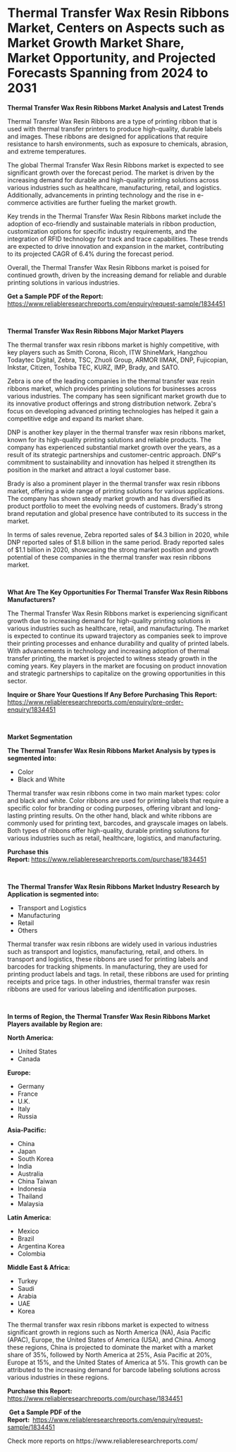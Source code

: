 <p><h1>Thermal Transfer Wax Resin Ribbons Market, Centers on Aspects such as Market Growth Market Share, Market Opportunity, and Projected Forecasts Spanning from 2024 to 2031</h1></p><p><strong>Thermal Transfer Wax Resin Ribbons Market Analysis and Latest Trends</strong></p>
<p><p>Thermal Transfer Wax Resin Ribbons are a type of printing ribbon that is used with thermal transfer printers to produce high-quality, durable labels and images. These ribbons are designed for applications that require resistance to harsh environments, such as exposure to chemicals, abrasion, and extreme temperatures.</p><p>The global Thermal Transfer Wax Resin Ribbons market is expected to see significant growth over the forecast period. The market is driven by the increasing demand for durable and high-quality printing solutions across various industries such as healthcare, manufacturing, retail, and logistics. Additionally, advancements in printing technology and the rise in e-commerce activities are further fueling the market growth.</p><p>Key trends in the Thermal Transfer Wax Resin Ribbons market include the adoption of eco-friendly and sustainable materials in ribbon production, customization options for specific industry requirements, and the integration of RFID technology for track and trace capabilities. These trends are expected to drive innovation and expansion in the market, contributing to its projected CAGR of 6.4% during the forecast period.</p><p>Overall, the Thermal Transfer Wax Resin Ribbons market is poised for continued growth, driven by the increasing demand for reliable and durable printing solutions in various industries.</p></p>
<p><strong>Get a Sample PDF of the Report:&nbsp;</strong> <a href="https://www.reliableresearchreports.com/enquiry/request-sample/1834451">https://www.reliableresearchreports.com/enquiry/request-sample/1834451</a></p>
<p>&nbsp;</p>
<p><strong>Thermal Transfer Wax Resin Ribbons Major Market Players</strong></p>
<p><p>The thermal transfer wax resin ribbons market is highly competitive, with key players such as Smith Corona, Ricoh, ITW ShineMark, Hangzhou Todaytec Digital, Zebra, TSC, Zhuoli Group, ARMOR IIMAK, DNP, Fujicopian, Inkstar, Citizen, Toshiba TEC, KURZ, IMP, Brady, and SATO.</p><p>Zebra is one of the leading companies in the thermal transfer wax resin ribbons market, which provides printing solutions for businesses across various industries. The company has seen significant market growth due to its innovative product offerings and strong distribution network. Zebra's focus on developing advanced printing technologies has helped it gain a competitive edge and expand its market share.</p><p>DNP is another key player in the thermal transfer wax resin ribbons market, known for its high-quality printing solutions and reliable products. The company has experienced substantial market growth over the years, as a result of its strategic partnerships and customer-centric approach. DNP's commitment to sustainability and innovation has helped it strengthen its position in the market and attract a loyal customer base.</p><p>Brady is also a prominent player in the thermal transfer wax resin ribbons market, offering a wide range of printing solutions for various applications. The company has shown steady market growth and has diversified its product portfolio to meet the evolving needs of customers. Brady's strong brand reputation and global presence have contributed to its success in the market.</p><p>In terms of sales revenue, Zebra reported sales of $4.3 billion in 2020, while DNP reported sales of $1.8 billion in the same period. Brady reported sales of $1.1 billion in 2020, showcasing the strong market position and growth potential of these companies in the thermal transfer wax resin ribbons market.</p></p>
<p>&nbsp;</p>
<p><strong>What Are The Key Opportunities For Thermal Transfer Wax Resin Ribbons Manufacturers?</strong></p>
<p><p>The Thermal Transfer Wax Resin Ribbons market is experiencing significant growth due to increasing demand for high-quality printing solutions in various industries such as healthcare, retail, and manufacturing. The market is expected to continue its upward trajectory as companies seek to improve their printing processes and enhance durability and quality of printed labels. With advancements in technology and increasing adoption of thermal transfer printing, the market is projected to witness steady growth in the coming years. Key players in the market are focusing on product innovation and strategic partnerships to capitalize on the growing opportunities in this sector.</p></p>
<p><strong>Inquire or Share Your Questions If Any Before Purchasing This Report:</strong> <a href="https://www.reliableresearchreports.com/enquiry/pre-order-enquiry/1834451">https://www.reliableresearchreports.com/enquiry/pre-order-enquiry/1834451</a></p>
<p>&nbsp;</p>
<p><strong>Market Segmentation</strong></p>
<p><strong>The Thermal Transfer Wax Resin Ribbons Market Analysis by types is segmented into:</strong></p>
<p><ul><li>Color</li><li>Black and White</li></ul></p>
<p><p>Thermal transfer wax resin ribbons come in two main market types: color and black and white. Color ribbons are used for printing labels that require a specific color for branding or coding purposes, offering vibrant and long-lasting printing results. On the other hand, black and white ribbons are commonly used for printing text, barcodes, and grayscale images on labels. Both types of ribbons offer high-quality, durable printing solutions for various industries such as retail, healthcare, logistics, and manufacturing.</p></p>
<p><strong>Purchase this Report:&nbsp;</strong><a href="https://www.reliableresearchreports.com/purchase/1834451">https://www.reliableresearchreports.com/purchase/1834451</a></p>
<p>&nbsp;</p>
<p><strong>The Thermal Transfer Wax Resin Ribbons Market Industry Research by Application is segmented into:</strong></p>
<p><ul><li>Transport and Logistics</li><li>Manufacturing</li><li>Retail</li><li>Others</li></ul></p>
<p><p>Thermal transfer wax resin ribbons are widely used in various industries such as transport and logistics, manufacturing, retail, and others. In transport and logistics, these ribbons are used for printing labels and barcodes for tracking shipments. In manufacturing, they are used for printing product labels and tags. In retail, these ribbons are used for printing receipts and price tags. In other industries, thermal transfer wax resin ribbons are used for various labeling and identification purposes.</p></p>
<p>&nbsp;</p>
<p><strong>In terms of Region, the Thermal Transfer Wax Resin Ribbons Market Players available by Region are:</strong></p>
<p>
    <p> <strong> North America: </strong>
        <ul>
            <li>United States</li>
            <li>Canada</li>
        </ul>
        </p> 
    <p> <strong> Europe: </strong>
        <ul>
            <li>Germany</li>
            <li>France</li>
            <li>U.K.</li>
            <li>Italy</li>
            <li>Russia</li>
        </ul>
        </p> 
    <p> <strong> Asia-Pacific: </strong>
        <ul>
            <li>China</li>
            <li>Japan</li>
            <li>South Korea</li>
            <li>India</li>
            <li>Australia</li>
            <li>China Taiwan</li>
            <li>Indonesia</li>
            <li>Thailand</li>
            <li>Malaysia</li>
        </ul>
        </p> 
    <p> <strong> Latin America: </strong>
        <ul>
            <li>Mexico</li>
            <li>Brazil</li>
            <li>Argentina Korea</li>
            <li>Colombia</li>
        </ul>
        </p> 
    <p> <strong> Middle East & Africa: </strong>
        <ul>
            <li>Turkey</li>
            <li>Saudi</li>
            <li>Arabia</li>
            <li>UAE</li>
            <li>Korea</li>
        </ul>
    </p>
    </p>
<p><p>The thermal transfer wax resin ribbons market is expected to witness significant growth in regions such as North America (NA), Asia Pacific (APAC), Europe, the United States of America (USA), and China. Among these regions, China is projected to dominate the market with a market share of 35%, followed by North America at 25%, Asia Pacific at 20%, Europe at 15%, and the United States of America at 5%. This growth can be attributed to the increasing demand for barcode labeling solutions across various industries in these regions.</p></p>
<p><strong>Purchase this Report: </strong><a href="https://www.reliableresearchreports.com/purchase/1834451">https://www.reliableresearchreports.com/purchase/1834451</a></p>
<p>&nbsp;<strong>Get a Sample PDF of the Report:&nbsp;&nbsp;</strong><a href="https://www.reliableresearchreports.com/enquiry/request-sample/1834451">https://www.reliableresearchreports.com/enquiry/request-sample/1834451</a></p>
<p><strong></strong></p>
<p>Check more reports on https://www.reliableresearchreports.com/</p>